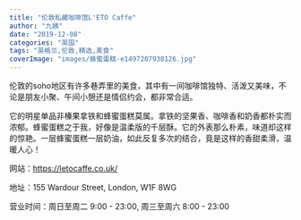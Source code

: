 ```yaml
---
title: "伦敦私藏咖啡馆L'ETO Caffe"
author: "九姨"
date: "2019-12-08"
categories: "英国"
tags: "英格兰,伦敦,精选,美食"
coverImage: "images/蜂蜜蛋糕-e1497207938126.jpg"
---
```


伦敦的soho地区有许多巷弄里的美食，其中有一间咖啡馆独特、活泼又美味，不论是朋友小聚、午间小憩还是情侣约会，都非常合适。

它的明星单品非榛果拿铁和蜂蜜蛋糕莫属。拿铁的坚果香、咖啡香和奶香都朴实而浓郁。蜂蜜蛋糕之于我，好像是温柔版的千层酥。它的外表那么朴素，味道却这样的惊艳。一层蜂蜜蛋糕一层奶油，如此反复多次的结合，竟是这样的香甜柔滑，温暖人心！

网站：https://letocaffe.co.uk/

地址：155 Wardour Street, London, W1F 8WG

营业时间：周日至周二 9:00 - 23:00, 周三至周六 8:00 - 23:00